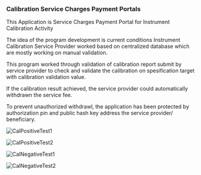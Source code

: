### Calibration Service Charges Payment Portals
This Application is Service Charges Payment Portal for Instrument Calibration Activity

The idea of the program development is current conditions Instrument Calibration Service Provider worked based on centralized database which are mostly working on manual validation.

This program worked through validation of calibration report submit by service provider to check and validate the calibration on spesification target with calibration validation value.

If the calibration result achieved, the service provider could automatically withdrawn the service fee.

To prevent unauthorized withdrawl, the application has been protected by authorization pin and public hash key address the service provider/ beneficiary.

![CalPositiveTest1](https://user-images.githubusercontent.com/115913889/209138758-c9c0a7c1-fc17-42de-b129-893f86def444.png)


![CalPositiveTest2](https://user-images.githubusercontent.com/115913889/209138795-6f3c5d85-7954-46d2-a279-3057d963f342.png)


![CalNegativeTest1](https://user-images.githubusercontent.com/115913889/209138842-633412bf-2b69-4a60-88ea-4a1a54a93d08.png)


![CalNegativeTest2](https://user-images.githubusercontent.com/115913889/209138872-a592e10c-4b23-458e-a147-ad8e44a2c603.png)
